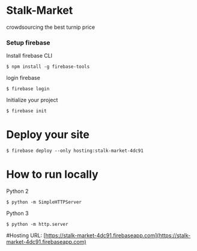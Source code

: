 # Stalk-Market
crowdsourcing the best turnip price

### Setup firebase

Install firebase CLI
```
$ npm install -g firebase-tools
```

login firebase

```
$ firebase login
```

Initialize your project

```
$ firebase init
```

# Deploy your site
```
$ firebase deploy --only hosting:stalk-market-4dc91
```

# How to run locally
Python 2
```
$ python -m SimpleHTTPServer
```

Python 3
```
$ python -m http.server
```

#Hosting URL:
[https://stalk-market-4dc91.firebaseapp.com](https://stalk-market-4dc91.firebaseapp.com)
